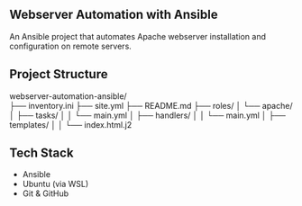 ## Webserver Automation with Ansible

An Ansible project that automates Apache webserver installation and configuration on remote servers.

## Project Structure
webserver-automation-ansible/<br>
├── inventory.ini
├── site.yml
├── README.md
├── roles/
│   └── apache/
│       ├── tasks/
│       │   └── main.yml
│       ├── handlers/
│       │   └── main.yml
│       ├── templates/
│       │   └── index.html.j2

## Tech Stack
- Ansible
- Ubuntu (via WSL)
- Git & GitHub
